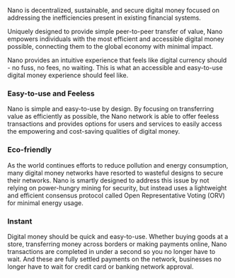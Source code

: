 Nano is decentralized, sustainable, and secure digital money focused on addressing the inefficiencies present in existing financial systems.

Uniquely designed to provide simple peer-to-peer transfer of value, Nano empowers individuals with the most efficient and accessible digital money possible, connecting them to the global economy with minimal impact.

Nano provides an intuitive experience that feels like digital currency should - no fuss, no fees, no waiting. This is what an accessible and easy-to-use digital money experience should feel like.

### Easy-to-use and Feeless

Nano is simple and easy-to-use by design. By focusing on transferring value as efficiently as possible, the Nano network is able to offer feeless transactions and provides options for users and services to easily access the empowering and cost-saving qualities of digital money.

### Eco-friendly

As the world continues efforts to reduce pollution and energy consumption, many digital money networks have resorted to wasteful designs to secure their networks. Nano is smartly designed to address this issue by not relying on power-hungry mining for security, but instead uses a lightweight and efficient consensus protocol called Open Representative Voting (ORV) for minimal energy usage.

### Instant

Digital money should be quick and easy-to-use. Whether buying goods at a store, transferring money across borders or making payments online, Nano transactions are completed in under a second so you no longer have to wait. And these are fully settled payments on the network, businesses no longer have to wait for credit card or banking network approval.
